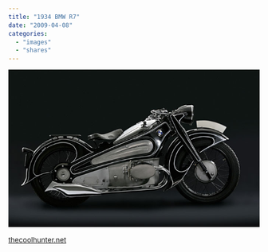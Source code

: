 ```yaml
---
title: "1934 BMW R7"
date: "2009-04-08"
categories: 
  - "images"
  - "shares"
---
```


![](images/4wnP83SaFm23r2lazcknHx6Mo1_1280.jpg)

[thecoolhunter.net](http://www.thecoolhunter.net/transportation/1934-BMW-R7/)
